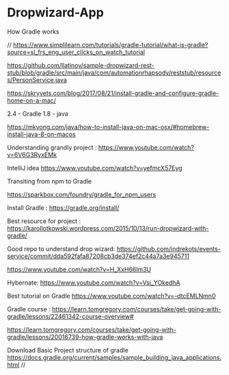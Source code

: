 # Dropwizard-App
How Gradle works

// https://www.simplilearn.com/tutorials/gradle-tutorial/what-is-gradle?source=sl_frs_eng_user_clicks_on_watch_tutorial


https://github.com/llatinov/sample-dropwizard-rest-stub/blob/gradle/src/main/java/com/automationrhapsody/reststub/resources/PersonService.java



https://skryvets.com/blog/2017/08/21/install-gradle-and-configure-gradle-home-on-a-mac/


2.4 - Gradle
1.8 - java


https://mkyong.com/java/how-to-install-java-on-mac-osx/#homebrew-install-java-8-on-macos


Understanding grandly project : https://www.youtube.com/watch?v=6V6G3RyxEMk


IntelliJ idea https://www.youtube.com/watch?v=yefmcX57Eyg


Transiting from npm to Gradle

https://sparkbox.com/foundry/gradle_for_npm_users

Install Gradle : https://gradle.org/install/



Best resource for project : https://karollotkowski.wordpress.com/2015/10/13/run-dropwizard-with-gradle/



Good repo to understand drop wizard: https://github.com/indrekots/events-service/commit/dda592fafa87208cb3de374ef2c44a7a3e945711


https://www.youtube.com/watch?v=H_XxH66lm3U



Hybernate: https://www.youtube.com/watch?v=Vsi_YOkedhA


Best tutorial on Gradle
https://www.youtube.com/watch?v=-dtcEMLNmn0


Gradle course : https://learn.tomgregory.com/courses/take/get-going-with-gradle/lessons/22461342-course-overview#


https://learn.tomgregory.com/courses/take/get-going-with-gradle/lessons/20016739-how-gradle-works-with-java

Download Basic Project structure of gradle
https://docs.gradle.org/current/samples/sample_building_java_applications.html
//